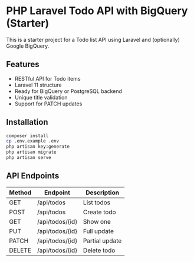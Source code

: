 # PHP Laravel Todo API with BigQuery (Starter)

This is a starter project for a Todo list API using Laravel and (optionally) Google BigQuery.

## Features

- RESTful API for Todo items
- Laravel 11 structure
- Ready for BigQuery or PostgreSQL backend
- Unique title validation
- Support for PATCH updates

## Installation

```bash
composer install
cp .env.example .env
php artisan key:generate
php artisan migrate
php artisan serve
```

## API Endpoints

| Method | Endpoint | Description |
|--------|----------|-------------|
| GET    | /api/todos | List todos |
| POST   | /api/todos | Create todo |
| GET    | /api/todos/{id} | Show one |
| PUT    | /api/todos/{id} | Full update |
| PATCH  | /api/todos/{id} | Partial update |
| DELETE | /api/todos/{id} | Delete todo |